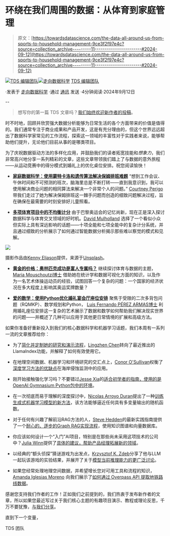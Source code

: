 # 环绕在我们周围的数据：从体育到家庭管理

> 原文：[https://towardsdatascience.com/the-data-all-around-us-from-sports-to-household-management-9ce3f2f97e4c?source=collection_archive---------11-----------------------#2024-09-12](https://towardsdatascience.com/the-data-all-around-us-from-sports-to-household-management-9ce3f2f97e4c?source=collection_archive---------11-----------------------#2024-09-12)

[](https://towardsdatascience.medium.com/?source=post_page---byline--9ce3f2f97e4c--------------------------------)[![TDS 编辑团队](../Images/4b2d1beaf4f6dcf024ffa6535de3b794.png)](https://towardsdatascience.medium.com/?source=post_page---byline--9ce3f2f97e4c--------------------------------)[](https://towardsdatascience.com/?source=post_page---byline--9ce3f2f97e4c--------------------------------)[![走向数据科学](../Images/a6ff2676ffcc0c7aad8aaf1d79379785.png)](https://towardsdatascience.com/?source=post_page---byline--9ce3f2f97e4c--------------------------------) [TDS 编辑团队](https://towardsdatascience.medium.com/?source=post_page---byline--9ce3f2f97e4c--------------------------------)

·发表于 [走向数据科学](https://towardsdatascience.com/?source=post_page---byline--9ce3f2f97e4c--------------------------------) ·通过 [通讯](/newsletter?source=post_page---byline--9ce3f2f97e4c--------------------------------) 发送 ·4分钟阅读·2024年9月12日

--

> 想写你的第一篇 TDS 文章吗？[我们始终欢迎新作者的投稿](http://bit.ly/write-for-tds)。

时不时地，回顾并欣赏强大数据分析能够为日常生活的各个方面带来的价值是值得的。我们通常专注于商业成果和产品开发，这是有充分理由的，但这个世界远远超出了数据科学家常见的工作流程，探索这一领域的丰富性对于实践者来说，能够帮助他们提升，无论他们目前从事的是哪类项目。

为了庆祝数据驱动方法的多样化应用，并鼓励我们的读者拓宽技能和*想象力*，我们非常高兴地分享一系列精彩的文章，这些文章带领我们踏上了与数据的意外旅程——从运动竞赛中的得分模式到婚礼上的优化桌位安排。祝您阅读愉快！

+   [**家庭数据科学：使用蒙特卡洛和遗传算法解决保姆排班难题**](/data-science-at-home-solving-the-nanny-schedule-puzzle-with-monte-carlo-and-genetic-algorithms-eb4b63ada9fe) “想到工作会议、午休时间和不可预测的班次，脑海里总是不断打转——直到我意识到，我可以使用解决商业问题的相同算法来解决一个非常个人的问题。” [Courtney Perigo](https://medium.com/u/2f1d75c2c6e6?source=post_page---user_mention--9ce3f2f97e4c--------------------------------) 带我们走过了她为解决保姆排班这一棘手问题而创造的细致问题解决过程，旨在确保在最需要的时刻安排好儿童照看。

+   [**多项体育项目中的不均衡计分**](/uneven-scoring-in-multi-event-athletics-81569a491e47) 由于巴黎奥运会的记忆尚新，现在正是深入探讨数据科学与体育交叉领域的好时机。[David Mulholland](https://medium.com/u/2114da8d85cf?source=post_page---user_mention--9ce3f2f97e4c--------------------------------) 选择了一个看似小众但实际上具有深远影响的话题——十项全能和七项全能中的复杂计分系统，并且通过细致的分析展示了如何通过智能数据分析揭示那些难以察觉的模式和见解。

![](../Images/688d1670bea292c85f3e6ac7a0ab82cc.png)

摄影作品由[Kenny Eliason](https://unsplash.com/@neonbrand?utm_source=medium&utm_medium=referral)提供，来源于[Unsplash](https://unsplash.com/?utm_source=medium&utm_medium=referral)。

+   [**黄金的价格：奥林匹克成功是富人专属吗？**](/the-price-of-gold-is-olympic-success-reserved-for-the-wealthy-adade0233d61) 继续探讨体育与数据的主题，[Maria Mouschoutzi博士](https://medium.com/u/dce3cb684eae?source=post_page---user_mention--9ce3f2f97e4c--------------------------------) 借助她在统计学和数据可视化方面的知识，以及作为一名艺术体操运动员的经验，试图回答一个复杂的问题：一个国家的经济状况在多大程度上影响其奥运奖牌数量？

+   [**爱的数学：使用Python优化婚礼宴会厅座位安排**](/mathematics-of-love-optimizing-a-dining-room-seating-arrangement-for-weddings-with-python-f9c57cc5c2ce) 聚焦于受限的二次多背包问题（RQMKP）、数学规划和Python， [Luis Fernando PÉREZ ARMAS博士](https://medium.com/u/355ab04cdc6f?source=post_page---user_mention--9ce3f2f97e4c--------------------------------) 利用婚礼座位安排这一复杂的艺术展示了数据和数学如何帮助我们解决现实世界的问题——并概述了几种可以应用于其他更日常情境的扩展和高级方法。

如果你准备好重新投入到我们的核心数据科学和机器学习话题，我们本周有一系列一流的文章推荐给你：

+   为了[简化并定制她的研究和演示流程](/how-i-streamline-my-research-and-presentation-with-llamaindex-workflows-3d75a9a10564)，[Lingzhen Chen](https://medium.com/u/ffe4ffd92ad6?source=post_page---user_mention--9ce3f2f97e4c--------------------------------)转向了最近推出的LlamaIndex功能，并解释了如何有效使用它。

+   在地理空间数据、机器学习和环境研究的交汇点上，[Conor O'Sullivan](https://medium.com/u/4ae48256fb37?source=post_page---user_mention--9ce3f2f97e4c--------------------------------)权衡了[深度学习方法的优缺点](/do-we-really-need-deep-learning-for-coastal-monitoring-f706b1cdd47d)在海岸侵蚀监测中的应用。

+   刚开始接触强化学习吗？不要错过[Jesse Xia](https://medium.com/u/a9a15177877a?source=post_page---user_mention--9ce3f2f97e4c--------------------------------)的[适合初学者的指南，使用的是OpenAI Gymnasium Python包中的环境](/an-intuitive-introduction-to-reinforcement-learning-part-i-d81512f5e25c)。

+   在一次彻底而易于理解的深度探讨中，[Nicolas Arroyo Duran](https://medium.com/u/fafde8b402f0?source=post_page---user_mention--9ce3f2f97e4c--------------------------------)提出了一种[训练生成式机器学习模型的新方法](/approximating-stochastic-functions-with-multivariate-outputs-ffefc7099a90)，该方法能够逼近任何具有多变量输出的随机函数。

+   对于任何有兴趣了解前沿RAG方法的人，[Steve Hedden](https://medium.com/u/2c634ce75a74?source=post_page---user_mention--9ce3f2f97e4c--------------------------------)的最新实践指南提供了一个[耐心的、逐步的Graph RAG实现流程](/how-to-implement-graph-rag-using-knowledge-graphs-and-vector-databases-60bb69a22759)，使用知识图谱和向量数据库。

+   你应该如何设计一个“入门”AI项目，特别是在那些尚未采用这项技术的公司中？[Julia Winn](https://medium.com/u/80bc2c74c4e9?source=post_page---user_mention--9ce3f2f97e4c--------------------------------)提供了[具体的建议，帮助产品经理拓展新的领域](/the-diy-path-to-ai-product-management-d3e26a030db6)。

+   以经典的“额头侦探”猜谜游戏为出发点，[Krzysztof K. Zdeb](https://medium.com/u/ebfab931a4aa?source=post_page---user_mention--9ce3f2f97e4c--------------------------------)分享了他与LLM一起玩该游戏的实验结果，并展开了关于[模型当前推理能力的更广泛讨论](/gpts-and-the-forehead-detective-ea05440c2c63)。

+   如果您经常处理地理空间数据，并希望增长您对可用工具和流程的知识，[Amanda Iglesias Moreno](https://medium.com/u/1bace2932c65?source=post_page---user_mention--9ce3f2f97e4c--------------------------------) 向我们展示了[如何通过 Overpass API 提取地铁路线数据](/subway-route-data-extraction-with-overpass-api-a-step-by-step-guide-fdeec6b2edb1)。

感谢您支持我们作者的工作！正如我们之前提到的，我们热衷于发布新作者的文章，所以如果您最近写过关于我们核心主题的有趣项目演示、教程或理论反思，千万不要犹豫，[与我们分享](http://bit.ly/write-for-tds)。

直到下一个变量，

TDS 团队
